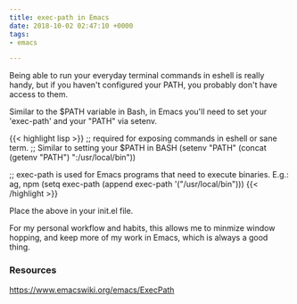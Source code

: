```yaml
---
title: exec-path in Emacs
date: 2018-10-02 02:47:10 +0000
tags:
- emacs

---
```

Being able to run your everyday terminal commands in eshell is really handy, but if you haven't configured your PATH, you probably don't have access to them.

Similar to the $PATH variable in Bash, in Emacs you'll need to set your 'exec-path' and your "PATH" via setenv.

{{< highlight lisp >}}
;; required for exposing commands in eshell or sane term. 
;; Similar to setting your $PATH in BASH
(setenv "PATH" (concat (getenv "PATH") ":/usr/local/bin"))

;; exec-path is used for Emacs programs that need to execute binaries. E.g.: ag, npm
(setq exec-path (append exec-path '("/usr/local/bin")))
{{< /highlight >}}

Place the above in your init.el file.

For my personal workflow and habits, this allows me to minmize window hopping, and keep more of my work in Emacs, which is always a good thing.

### Resources

https://www.emacswiki.org/emacs/ExecPath
